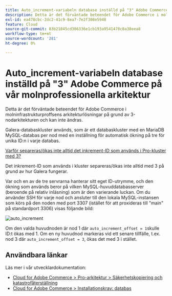 ```yaml
---
title: Auto_increment-variabeln database inställd på "3" Adobe Commerce på vår molnprofessionella arkitektur
description: Detta är det förväntade beteendet för Adobe Commerce i molninfrastrukturproffsens arkitekturlösningar på grund av 3-nodarkitekturen och kan inte ändras.
exl-id: ea478cbc-2dc2-41c9-8ea7-7e2f308e5948
feature: Cloud
source-git-commit: 83b21845cd306336e1cb193a9541478c8a38eea8
workflow-type: tm+mt
source-wordcount: '281'
ht-degree: 0%

---
```


# Auto_increment-variabeln database inställd på &quot;3&quot; Adobe Commerce på vår molnprofessionella arkitektur

Detta är det förväntade beteendet för Adobe Commerce i molninfrastrukturproffsens arkitekturlösningar på grund av 3-nodarkitekturen och kan inte ändras.

Galera-databaskluster används, som är ett databaskluster med en MariaDB MySQL-databas per nod med en inställning för automatisk ökning på tre för unika ID:n i varje databas.

<u>Varför separeras/ökas inte alltid det inkrement-ID som används i Pro-kluster med 3?</u>

Det inkrement-ID som används i kluster separeras/ökas inte alltid med 3 på grund av hur Galera fungerar.

Var och en av de tre servrarna hanterar sitt eget ID-utrymme, och den ökning som används beror på vilken MySQL-huvuddatabasserver (beroende på relativ inläsning) som är den varierande luckan.
Om du använder SSH för varje nod och ansluter till den lokala MySQL-instansen som körs på den noden med port 3307 (istället för att proxideras till &quot;main&quot; på standardport 3306) visas följande bild:

![auto_increment](assets/auto_increment_id.png)

Om den valda huvudnoden är nod 1 där `auto_increment_offset = 1`skulle ID:t ökas med 1. Om en ny huvudnod markeras vid ett senare tillfälle, t.ex. nod 3 där `auto_increment_offset = 3`, ökas det med 3 i stället.

## Användbara länkar

Läs mer i vår utvecklardokumentation:

* [Cloud for Adobe Commerce > Pro-arkitektur > Säkerhetskopiering och katastrofåterställning](https://devdocs.magento.com/cloud/architecture/pro-architecture.html#backup-and-disaster-recovery)
* [Cloud for Adobe Commerce > Installationskrav: databas](https://devdocs.magento.com/cloud/before/before-workspace-magento-prereqs.html#database)
